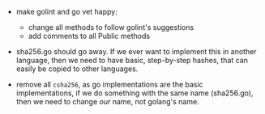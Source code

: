 - make golint and go vet happy:
  - change all methods to follow golint's suggestions
  - add comments to all Public methods

- sha256.go should go away. If we ever want to implement this in another
language, then we need to have basic, step-by-step hashes, that can easily
be copied to other languages.

- remove all `csha256`, as go implementations are the basic implementations,
if we do something with the same name (sha256.go), then we need to change _our_
name, not golang's name.
